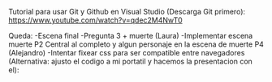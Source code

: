 Tutorial para usar Git y Github en Visual Studio (Descarga Git primero):
https://www.youtube.com/watch?v=qdec2M4NwT0

Queda:
-Escena final
-Pregunta 3 + muerte (Laura)
-Implementar escena muerte P2 Central al completo y  algun personaje en la escena de muerte P4 (Alejandro)
-Intentar fixear css para ser compatible entre navegadores
(Alternativa: ajusto el codigo a mi portatil y hacemos la presentacion con el):
